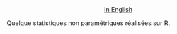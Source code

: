 <div style="text-align: center">
<a href="README.md">In English</a>
</div>

Quelque statistiques non paramétriques réalisées sur R.